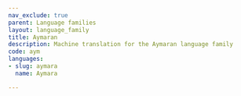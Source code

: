 ```yaml
---
nav_exclude: true
parent: Language families
layout: language_family
title: Aymaran
description: Machine translation for the Aymaran language family
code: aym
languages:
- slug: aymara
  name: Aymara

---
```


